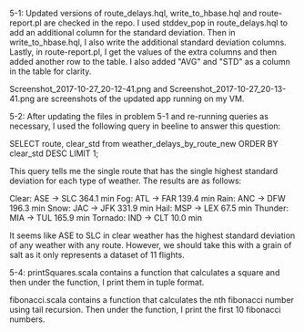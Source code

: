 5-1:
Updated versions of route_delays.hql, write_to_hbase.hql and route-report.pl
are checked in the repo. I used stddev_pop in route_delays.hql to add an 
additional column for the standard deviation. Then in write_to_hbase.hql, I
also write the additional standard deviation columns. Lastly, in
route-report.pl, I get the values of the extra columns and then added another
row to the table. I also added "AVG" and "STD" as a column in the table for
clarity.

Screenshot_2017-10-27_20-12-41.png and Screenshot_2017-10-27_20-13-41.png are
screenshots of the updated app running on my VM.

5-2:
After updating the files in problem 5-1 and re-running queries as necessary, I
used the following query in beeline to answer this question:

SELECT route, clear_std 
from weather_delays_by_route_new 
ORDER BY clear_std 
DESC LIMIT 1;

This query tells me the single route that has the single highest standard
deviation for each type of weather. The results are as follows:

Clear: ASE -> SLC 364.1 min
Fog: ATL -> FAR 139.4 min
Rain: ANC -> DFW 196.3 min
Snow: JAC -> JFK 331.9 min
Hail: MSP -> LEX 67.5 min
Thunder: MIA -> TUL 165.9 min
Tornado: IND -> CLT 10.0 min

It seems like ASE to SLC in clear weather has the highest standard deviation
of any weather with any route. However, we should take this with a grain of
salt as it only represents a dataset of 11 flights.

5-4:
printSquares.scala contains a function that calculates a square and then under
the function, I print them in tuple format.

fibonacci.scala contains a function that calculates the nth fibonacci number
using tail recursion. Then under the function, I print the first 10 fibonacci
numbers.
